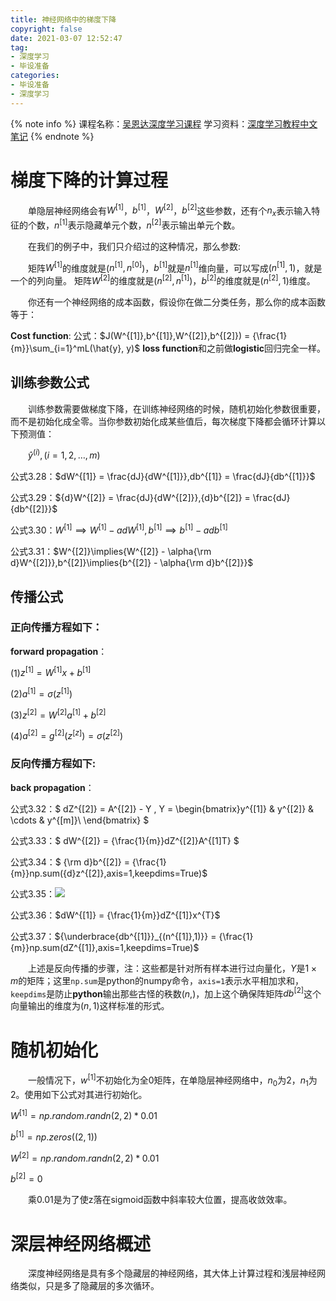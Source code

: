 ```yaml
---
title: 神经网络中的梯度下降
copyright: false
date: 2021-03-07 12:52:47
tag:
- 深度学习
- 毕设准备
categories:
- 毕设准备
- 深度学习
---
```

{% note info %}
课程名称：[吴恩达深度学习课程](https://www.bilibili.com/video/BV164411m79z)
学习资料：[深度学习教程中文笔记](http://file.panjiangtao.cn/Deeplearning%E6%B7%B1%E5%BA%A6%E5%AD%A6%E4%B9%A0%E7%AC%94%E8%AE%B0v5.71.pdf)
{% endnote %}
# 梯度下降的计算过程
　　单隐层神经网络会有$W^{[1]}$，$b^{[1]}$，$W^{[2]}$，$b^{[2]}$这些参数，还有个$n_x$表示输入特征的个数，$n^{[1]}$表示隐藏单元个数，$n^{[2]}$表示输出单元个数。
<!-- more -->

　　在我们的例子中，我们只介绍过的这种情况，那么参数:

　　矩阵$W^{[1]}$的维度就是($n^{[1]}, n^{[0]}$)，$b^{[1]}$就是$n^{[1]}$维向量，可以写成$(n^{[1]}, 1)$，就是一个的列向量。
矩阵$W^{[2]}$的维度就是($n^{[2]}, n^{[1]}$)，$b^{[2]}$的维度就是$(n^{[2]},1)$维度。

　　你还有一个神经网络的成本函数，假设你在做二分类任务，那么你的成本函数等于：

**Cost function**:
公式：$J(W^{[1]},b^{[1]},W^{[2]},b^{[2]}) = {\frac{1}{m}}\sum_{i=1}^mL(\hat{y}, y)$
**loss function**和之前做**logistic**回归完全一样。

## 训练参数公式
　　训练参数需要做梯度下降，在训练神经网络的时候，随机初始化参数很重要，而不是初始化成全零。当你参数初始化成某些值后，每次梯度下降都会循环计算以下预测值：

　　$\hat{y}^{(i)},(i=1,2,…,m)$

公式3.28：$dW^{[1]} = \frac{dJ}{dW^{[1]}},db^{[1]} = \frac{dJ}{db^{[1]}}$

公式3.29：${d}W^{[2]} = \frac{dJ}{dW^{[2]}},{d}b^{[2]} = \frac{dJ}{db^{[2]}}$

公式3.30：$W^{[1]}\implies{W^{[1]} - adW^{[1]}},b^{[1]}\implies{b^{[1]} -adb^{[1]}}$

公式3.31：$W^{[2]}\implies{W^{[2]} - \alpha{\rm d}W^{[2]}},b^{[2]}\implies{b^{[2]} - \alpha{\rm d}b^{[2]}}$

## 传播公式
### 正向传播方程如下：
**forward propagation**：

(1)$z^{[1]} = W^{[1]}x + b^{[1]}$

(2)$a^{[1]} = \sigma(z^{[1]})$

(3)$z^{[2]} = W^{[2]}a^{[1]} + b^{[2]}$

(4)$a^{[2]} = g^{[2]}(z^{[z]}) = \sigma(z^{[2]})$

### 反向传播方程如下:
**back propagation**：

公式3.32：$ dZ^{[2]} = A^{[2]} - Y , Y = \begin{bmatrix}y^{[1]} & y^{[2]} & \cdots & y^{[m]}\\ \end{bmatrix} $

公式3.33：$ dW^{[2]} = {\frac{1}{m}}dZ^{[2]}A^{[1]T} $

公式3.34：$ {\rm d}b^{[2]} = {\frac{1}{m}}np.sum({d}z^{[2]},axis=1,keepdims=True)$

公式3.35：![](QQ截图20210307171037.jpg)

公式3.36：$dW^{[1]} = {\frac{1}{m}}dZ^{[1]}x^{T}$

公式3.37：${\underbrace{db^{[1]}}_{(n^{[1]},1)}} = {\frac{1}{m}}np.sum(dZ^{[1]},axis=1,keepdims=True)$

　　上述是反向传播的步骤，注：这些都是针对所有样本进行过向量化，$Y$是$1×m$的矩阵；这里`np.sum`是python的numpy命令，`axis=1`表示水平相加求和，`keepdims`是防止**python**输出那些古怪的秩数$(n,)$，加上这个确保阵矩阵$db^{[2]}$这个向量输出的维度为$(n,1)$这样标准的形式。 

# 随机初始化
　　一般情况下，$w^{[1]}$不初始化为全0矩阵，在单隐层神经网络中，$n_{0}$为2，$n_{1}$为2。使用如下公式对其进行初始化。

$W^{[1]} = np.random.randn(2,2) * 0.01$

$b^{[1]} = np.zeros((2,1))$

$W^{[2]} = np.random.randn(2,2) * 0.01$

$b^{[2]} = 0$

　　乘0.01是为了使z落在sigmoid函数中斜率较大位置，提高收敛效率。

# 深层神经网络概述
　　深度神经网络是具有多个隐藏层的神经网络，其大体上计算过程和浅层神经网络类似，只是多了隐藏层的多次循环。